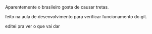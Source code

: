 Aparentemente o brasileiro gosta de causar tretas.

feito na aula de desenvolvimento para verificar funcionamento do git.

editei pra ver o que vai dar
